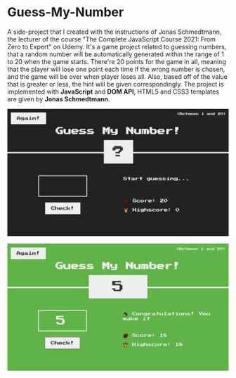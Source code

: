 # Guess-My-Number

A side-project that I created with the instructions of Jonas Schmedtmann, the lecturer of the course "The Complete JavaScript Course 2021: From Zero to Expert" on Udemy. It's a game project related to guessing numbers, that a random number will be automatically generated within the range of 1 to 20 when the game starts. There're 20 points for the game in all, meaning that the player will lose one point each time if the wrong number is chosen, and the game will be over when player loses all. Also, based off of the value that is greater or less, the hint will be given correspondingly. The project is implemented with **JavaScript** and **DOM API**, HTML5 and CSS3 templates are given by **Jonas Schmedtmann**.

![plot](init.png)

![plot](victory.png)


